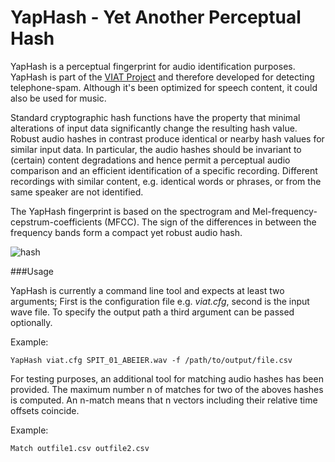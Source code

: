 YapHash - Yet Another Perceptual Hash
======================================

YapHash is a perceptual fingerprint for audio identification purposes. 
YapHash is part of the [VIAT Project](http://viat.fh-koeln.de/) and therefore developed for detecting telephone-spam. 
Although it's been optimized for speech content, it could also be used for music.  

Standard cryptographic hash functions have the property that minimal alterations of input data 
significantly change the resulting hash value. 
Robust audio hashes in contrast produce identical or nearby hash values for similar input data. 
In particular, the audio hashes should be invariant to (certain) content degradations and hence permit 
a perceptual audio comparison and an efficient identification of a specific recording. 
Different recordings with similar content, e.g. identical words or phrases, or from the same speaker are not identified.

The YapHash fingerprint is based on the spectrogram and Mel-frequency-cepstrum-coefficients (MFCC). 
The sign of the differences in between the frequency bands form a compact yet robust audio hash.

![hash](http://dl.dropbox.com/u/341328/VIATHASH.jpg)

###Usage

YapHash is currently a command line tool and expects at least two arguments; 
First is the configuration file e.g. _viat.cfg_, second is the input wave file. 
To specify the output path a third argument can be passed optionally. 

Example:

    YapHash viat.cfg SPIT_01_ABEIER.wav -f /path/to/output/file.csv

For testing purposes, an additional tool for matching audio hashes has been provided. The maximum number n of matches for two of the aboves hashes is computed. An n-match means that n vectors including their relative time offsets coincide.

Example:

    Match outfile1.csv outfile2.csv
